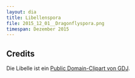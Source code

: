 ```yaml
---
layout: dia
title: Libellenspora
file: 2015_12_01__Dragonflyspora.png
timespan: Dezember 2015
---
```


## Credits

Die Libelle ist ein [Public Domain-Clipart von GDJ](https://web.archive.org/web/20170619234208/https://openclipart.org/detail/228100/cartoon-dragonfly).
